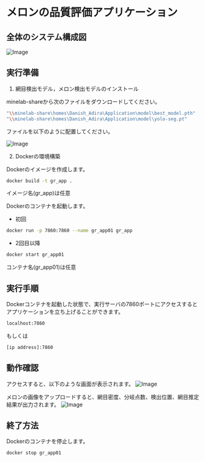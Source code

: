 # メロンの品質評価アプリケーション

## 全体のシステム構成図

![Image](https://github.com/user-attachments/assets/bf01643b-0e97-47aa-a906-4619bc1b454b)

## 実行準備

1. 網目検出モデル，メロン検出モデルのインストール

minelab-shareから次のファイルをダウンロードしてください。
```bash
"\\minelab-share\homes\Danish_Adira\Application\model\best_model.pth"
"\\minelab-share\homes\Danish_Adira\Application\model\yolo-seg.pt"
```

   ファイルを以下のように配置してください。
  
![Image](https://github.com/user-attachments/assets/eca837a3-1c48-4ca3-a595-577ae6d2d93f)

2. Dockerの環境構築
   
Dockerのイメージを作成します。

```bash
docker build -t gr_app .
```
イメージ名(gr_app)は任意

Dockerのコンテナを起動します。

- 初回
```bash
docker run -p 7860:7860 --name gr_app01 gr_app
```
- 2回目以降
```bash
docker start gr_app01 
```
コンテナ名(gr_app01)は任意

## 実行手順
Dockerコンテナを起動した状態で、実行サーバの7860ポートにアクセスするとアプリケーションを立ち上げることができます。
```bash
localhost:7860
```
もしくは
```bash
[ip address]:7860
```

## 動作確認
アクセスすると、以下のような画面が表示されます。
![Image](https://github.com/user-attachments/assets/99867839-8616-43e8-8e5a-f0ae63c878a1)

メロンの画像をアップロードすると、網目密度、分岐点数、検出位置、網目推定結果が出力されます。
![Image](https://github.com/user-attachments/assets/73c5bdd2-ef0f-4f78-a982-ec1682b841b5)

## 終了方法

Dockerのコンテナを停止します。

```bash
docker stop gr_app01
```
